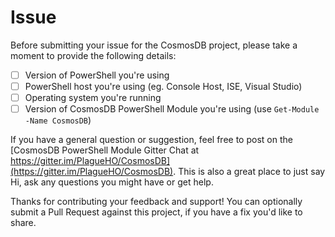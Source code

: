 # Issue

Before submitting your issue for the CosmosDB project, please take a moment to provide the following details:

- [ ] Version of PowerShell you're using
- [ ] PowerShell host you're using (eg. Console Host, ISE, Visual Studio)
- [ ] Operating system you're running
- [ ] Version of CosmosDB PowerShell Module you're using (use `Get-Module -Name CosmosDB`)

If you have a general question or suggestion, feel free to post on the [CosmosDB PowerShell Module Gitter Chat at https://gitter.im/PlagueHO/CosmosDB](https://gitter.im/PlagueHO/CosmosDB). This is also a great place to just say Hi, ask any questions you might have or get help.

Thanks for contributing your feedback and support! You can optionally submit a Pull Request against this project, if you have a fix you'd like to share.
